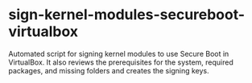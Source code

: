 # sign-kernel-modules-secureboot-virtualbox
Automated script for signing kernel modules to use Secure Boot in VirtualBox. It also reviews the prerequisites for the system, required packages, and missing folders and creates the signing keys.
